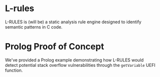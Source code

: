 # L-rules
L-RULES is (will be) a static analysis rule engine designed to identify semantic patterns in C code.

# Prolog Proof of Concept
We've provided a Prolog example demonstrating how L-RULES would detect potential stack overflow vulnerabilities through the `getVariable` UEFI function.
